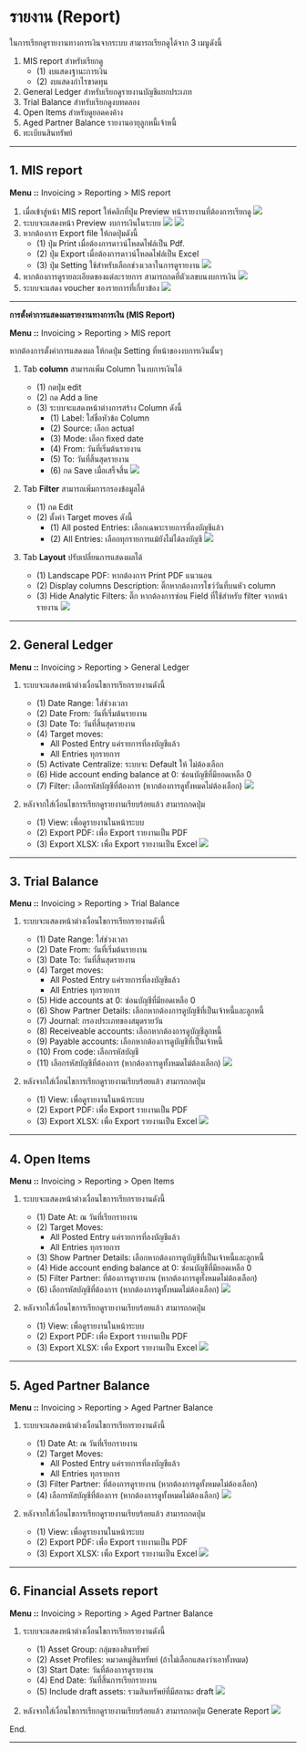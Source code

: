 # รายงาน (Report)

ในการเรียกดูรายงานทางการเงินจากระบบ สามารถเรียกดูได้จาก 3 เมนูดังนี้

1. MIS report สำหรับเรียกดู
    * (1) งบแสดงฐานะการเงิน
    * (2) งบแสดงกำไรขาดทุน
2. General Ledger สำหรับเรียกดูรายงานบัญชีแยกประเภท
3. Trial Balance สำหรับเรียกดูงบทดลอง
4. Open Items สำหรับดูยอดคงค้าง
5. Aged Partner Balance รายงานอายุลูกหนี้เจ้าหนี้
6. ทะเบียนสินทรัพย์

-----------------------------------------------------------------

## 1. MIS report

**Menu ::** Invoicing > Reporting > MIS report

1. เมื่อเข้าสู่หน้า MIS report ให้คลิกที่ปุ่ม Preview หน้ารายงานที่ต้องการเรียกดู
![](img/fn_1.png)
2. ระบบจะแสดงหน้า Preview งบการเงินในระบบ
![](img/fn_2.png)
![](img/report_acc_2.png)
4. หากต้องการ Export file ให้กดปุ่มดังนี้
    * (1) ปุ่ม Print เมื่อต้องการดาวน์โหลดไฟล์เป็น Pdf.
    * (2) ปุ่ม Export เมื่อต้องการดาวน์โหลดไฟล์เป็น Excel
    * (3) ปุ่ม Setting ใช้สำหรับเลือกช่วงเวลาในการดูรายงาน
    ![](img/fn_3.png)
5. หากต้องการดูรายละเอียดของแต่ละรายการ สามารถกดที่ตัวเลขบนงบการเงิน
![](img/fn_4.png)
6. ระบบจะแสดง voucher ของรายการที่เกี่ยวข้อง
![](img/fn_5.png)

------------------------------------------------------------

**การตั้งค่าการแสดงผลรายงานทางการเงิน (MIS Report)**

**Menu ::** Invoicing > Reporting > MIS report

หากต้องการตั้งค่าการแสดงผล ให้กดปุ่ม Setting ที่หน้าของงบการเงินนั้นๆ

1. Tab **column** สามารถเพิ่ม Column ในงบการเงินได้ 
    * (1) กดปุ่ม edit
    * (2) กด Add a line
    * (3) ระบบจะแสดงหน้าต่างการสร้าง Column ดังนี้
        * (1) Label: ใส่ชื่อหัวข้อ Column
        * (2) Source: เลือก actual
        * (3) Mode: เลือก fixed date
        * (4) From: วันที่เริ่มต้นรายงาน
        * (5) To: วันที่สิ้นสุดรายงาน
        * (6) กด Save เมื่อเสร็จสิ้น
    ![](img/fn_6.png)

2. Tab **Filter** สามารถเพิ่มการกรองข้อมูลได้
    * (1) กด Edit
    * (2) ตั้งค่า Target moves ดังนี้
        * (1) All posted Entries: เลือกเฉพาะรายการที่ลงบัญชีแล้ว 
        * (2) All Entries: เลือกทุกรายการแม้ยังไม่ได้ลงบัญชี
        ![](img/fn_7.png)

3. Tab **Layout** ปรับเปลี่ยนการแสดงผลได้
    * (1) Landscape PDF: หากต้องการ Print PDF แนวนอน
    * (2) Display columns Description: ติ๊กหากต้องการโชว์วันที่บนหัว column
    * (3) Hide Analytic Filters: ติ๊ก หากต้องการซ่อน Field ที่ใช้สำหรับ filter จากหน้ารายงาน
    ![](img/fn_8.png)


---------------------------------------------------------------

## 2. General Ledger

**Menu ::** Invoicing > Reporting > General Ledger

1. ระบบจะแสดงหน้าต่างเงื่อนไขการเรียกรายงานดังนี้
    * (1) Date Range: ใส่ช่วงเวลา
    * (2) Date From: วันที่เริ่มต้นรายงาน
    * (3) Date To: วันที่สิ้นสุดรายงาน
    * (4) Target moves: 
        - All Posted Entry แค่รายการที่ลงบัญชีแล้ว
        - All Entries ทุกรายการ
    * (5) Activate Centralize: ระบบจะ Default ให้ ไม่ต้องเลือก
    * (6) Hide account ending balance at 0: ซ่อนบัญชีที่มียอดเหลือ 0
    * (7) Filter: เลือกรหัสบัญชีที่ต้องการ (หากต้องการดูทั้งหมดไม่ต้องเลือก)
![](img/gl_1.png)

2. หลังจากใส่เงื่อนไขการเรียกดูรายงานเรียบร้อยแล้ว สามารถกดปุ่ม
    * (1) View: เพื่อดูรายงานในหน้าระบบ
    * (2) Export PDF: เพื่อ Export รายงานเป็น PDF
    * (3) Export XLSX: เพื่อ Export รายงานเป็น Excel
![](img/gl_2.png)


-----------------------------------------------------------------


## 3. Trial Balance

**Menu ::** Invoicing > Reporting > Trial Balance

1. ระบบจะแสดงหน้าต่างเงื่อนไขการเรียกรายงานดังนี้
    * (1) Date Range: ใส่ช่วงเวลา
    * (2) Date From: วันที่เริ่มต้นรายงาน
    * (3) Date To: วันที่สิ้นสุดรายงาน
    * (4) Target moves: 
        - All Posted Entry แค่รายการที่ลงบัญชีแล้ว
        - All Entries ทุกรายการ
    * (5) Hide accounts at 0: ซ่อนบัญชีที่มียอดเหลือ 0
    * (6) Show Partner Details: เลือกหากต้องการดูบัญชีที่เป็นเจ้าหนี้และลูกหนี้
    * (7) Journal: กรองประเภทของสมุดรายวัน
    * (8) Receiveable accounts: เลือกหากต้องการดูบัญชีลูกหนี้
    * (9) Payable accounts: เลือกหากต้องการดูบัญชีที่เป็นเจ้าหนี้
    * (10) From code: เลือกรหัสบัญชี
    * (11) เลือกรหัสบัญชีที่ต้องการ (หากต้องการดูทั้งหมดไม่ต้องเลือก)
    ![](img/tb_1.png)

2. หลังจากใส่เงื่อนไขการเรียกดูรายงานเรียบร้อยแล้ว สามารถกดปุ่ม
    * (1) View: เพื่อดูรายงานในหน้าระบบ
    * (2) Export PDF: เพื่อ Export รายงานเป็น PDF
    * (3) Export XLSX: เพื่อ Export รายงานเป็น Excel
![](img/gl_2.png)

-----------------------------------------------------------------

## 4. Open Items

**Menu ::** Invoicing > Reporting > Open Items

1. ระบบจะแสดงหน้าต่างเงื่อนไขการเรียกรายงานดังนี้
    * (1) Date At: ณ วันที่เรียกรายงาน
    * (2) Target Moves: 
        - All Posted Entry แค่รายการที่ลงบัญชีแล้ว
        - All Entries ทุกรายการ
    * (3) Show Partner Details: เลือกหากต้องการดูบัญชีที่เป็นเจ้าหนี้และลูกหนี้
    * (4) Hide account ending balance at 0: ซ่อนบัญชีที่มียอดเหลือ 0
    * (5) Filter Partner: ที่ต้องการดูรายงาน (หากต้องการดูทั้งหมดไม่ต้องเลือก)
    * (6) เลือกรหัสบัญชีที่ต้องการ (หากต้องการดูทั้งหมดไม่ต้องเลือก)
![](img/op_1.png)

2. หลังจากใส่เงื่อนไขการเรียกดูรายงานเรียบร้อยแล้ว สามารถกดปุ่ม
    * (1) View: เพื่อดูรายงานในหน้าระบบ
    * (2) Export PDF: เพื่อ Export รายงานเป็น PDF
    * (3) Export XLSX: เพื่อ Export รายงานเป็น Excel
![](img/gl_2.png)

--------------------------------------

## 5. Aged Partner Balance

**Menu ::** Invoicing > Reporting > Aged Partner Balance

1. ระบบจะแสดงหน้าต่างเงื่อนไขการเรียกรายงานดังนี้
    * (1) Date At: ณ วันที่เรียกรายงาน
    * (2) Target Moves: 
        - All Posted Entry แค่รายการที่ลงบัญชีแล้ว
        - All Entries ทุกรายการ
    * (3) Filter Partner: ที่ต้องการดูรายงาน (หากต้องการดูทั้งหมดไม่ต้องเลือก)
    * (4) เลือกรหัสบัญชีที่ต้องการ (หากต้องการดูทั้งหมดไม่ต้องเลือก)
![](img/apb_1.png)

2. หลังจากใส่เงื่อนไขการเรียกดูรายงานเรียบร้อยแล้ว สามารถกดปุ่ม
    * (1) View: เพื่อดูรายงานในหน้าระบบ
    * (2) Export PDF: เพื่อ Export รายงานเป็น PDF
    * (3) Export XLSX: เพื่อ Export รายงานเป็น Excel
![](img/gl_2.png)

--------------------------------------

## 6. Financial Assets report

**Menu ::** Invoicing > Reporting > Aged Partner Balance

1. ระบบจะแสดงหน้าต่างเงื่อนไขการเรียกรายงานดังนี้
    * (1) Asset Group: กลุ่มของสินทรัพย์
    * (2) Asset Profiles: หมวดหมู่สินทรัพย์ (ถ้าไม่เลือกแสดงว่าเอาทั้งหมด)
    * (3) Start Date: วันที่ต้องการดูรายงาน
    * (4) End Date: วันที่สิ้นการเรียกรายงาน
    * (5) Include draft assets: รวมสินทรัพย์ที่มีสถานะ draft
![](img/fix_1.png)

2. หลังจากใส่เงื่อนไขการเรียกดูรายงานเรียบร้อยแล้ว สามารถกดปุ่ม Generate Report
![](img/fix_2.png)


End. 

--------------------------------------

